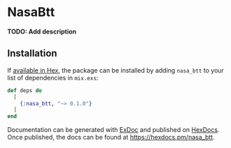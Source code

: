 # NasaBtt

**TODO: Add description**

## Installation

If [available in Hex](https://hex.pm/docs/publish), the package can be installed
by adding `nasa_btt` to your list of dependencies in `mix.exs`:

```elixir
def deps do
  [
    {:nasa_btt, "~> 0.1.0"}
  ]
end
```

Documentation can be generated with [ExDoc](https://github.com/elixir-lang/ex_doc)
and published on [HexDocs](https://hexdocs.pm). Once published, the docs can
be found at <https://hexdocs.pm/nasa_btt>.

